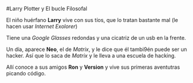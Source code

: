 
#Larry Plotter y El bucle Filosofal

El niño huérfano **Larry** vive con sus tíos, que lo tratan bastante mal 
(le hacen usar *Internet Exolorer*)

Tiene una *Google Glasses* redondas y una cicatriz de un usb en la frente.


Un día, aparece **Neo**, el de *Matrix*, y le dice que él tambi9én puede ser un hacker.
Así que lo saca de *Matrix* y le lleva a una escuela de hacking.

Allí conoce a sus amigos **Ron** y **Version** y vive sus primeras aventutras picando código.
